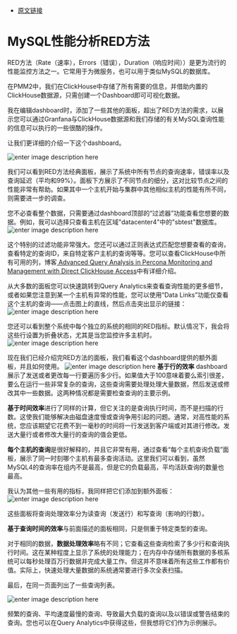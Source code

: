 - [原文链接](https://www.percona.com/blog/2020/06/17/red-method-for-mysql-performance-analyses/)


# MySQL性能分析RED方法
RED方法（Rate（速率），Errors（错误），Duration（响应时间））是更为流行的性能监控方法之一。它常用于为微服务，也可以用于类似MySQL的数据库。

在PMM2中，我们在ClickHouse中存储了所有需要的信息，并借助内置的ClickHouse数据源，只需创建一个Dashboard即可可视化数据。

我在编辑dashboard时，添加了一些其他的面板，超出了RED方法的需求，以展示您可以通过Granfana与ClickHouse数据源和我们存储的有关MySQL查询性能的信息可以执行的一些很酷的操作。

让我们更详细的介绍一下这个dashboard。

![enter image description here](https://www.percona.com/blog/wp-content/uploads/2020/06/1.png)

我们可以看到RED方法经典面板，展示了系统中所有节点的查询速率，错误率以及查询延迟（平均和99%）。面板下方展示了不同节点的细分，这对比较节点之间的性能非常有帮助。如果其中一个主机开始与集群中其他相似主机的性能有所不同，则需要进一步的调查。

您不必查看整个数据，只需要通过dashboard顶部的“过滤器”功能查看您想要的数据。例如，我可以选择只查看主机在区域"datacenter4"中的"sbtest"数据库。
![enter image description here](https://www.percona.com/blog/wp-content/uploads/2020/06/2.png)

这个特别的过滤功能非常强大。您还可以通过正则表达式匹配您想要查看的查询，查看特定的查询ID，来自特定客户主机的查询等等。您可以查看ClickHouse中所有可用的列，博客[ Advanced Query Analysis in Percona Monitoring and Management with Direct ClickHouse Access](https://www.percona.com/blog/2020/03/30/advanced-query-analysis-in-percona-monitoring-and-management-with-direct-clickhouse-access/)中有详细介绍。

从大多数的面板您可以快速跳转到Query Analytics来查看查询性能的更多细节，或者如果您注意到某一个主机有异常的性能，您可以使用“Data Links”功能仅查看这个主机的查询——点击图上的直线，然后点击突出显示的链接：
![enter image description here](https://www.percona.com/blog/wp-content/uploads/2020/06/3.png)

您还可以看到整个系统中每个独立的系统的相同的RED指标。默认情况下，我会将这些行设置为折叠状态，尤其是当您监控许多主机时。
![enter image description here](https://www.percona.com/blog/wp-content/uploads/2020/06/4.png)

现在我们已经介绍完RED方法的面板，我们看看这个dashboard提供的额外面板，并且如何使用。
![enter image description here](https://www.percona.com/blog/wp-content/uploads/2020/06/5.png)
**基于行的效率** dashboard展示了发送或者更改每一行要遍历多少行。如果值大于100意味着要么索引很差，要么在运行一些非常复杂的查询，这些查询需要处理处理大量数据，然后发送或修改其中一些数据。这两种情况都是需要检查查询的主要示例。

**基于时间效率**进行了同样的计算，但它关注的是查询执行时间，而不是扫描的行数。这使我们能够解决由磁盘速度慢或查询争用引起的问题。通常，对高性能的系统，您应该期望它花费不到一毫秒的时间将一行发送到客户端或对其进行修改。发送大量行或者修改大量行的查询的值会更低。

**每个主机的查询**是很好解释的，并且它非常有用，通过查看“每个主机查询负载”面板，展示了同一时刻哪个主机有最多查询活动。这里我们可以看到，虽然MySQL4的查询率在组内不是最高，但是它的负载最高，平均活跃查询的数量也最高。

我认为其他一些有用的指标，我同样把它们添加到额外面板：
![enter image description here](https://www.percona.com/blog/wp-content/uploads/2020/06/6.png)

这些面板将查询处理效率分为读查询（发送行）和写查询（影响的行数）。

**基于查询时间的效率**与前面描述的面板相同，只是侧重于特定类型的查询。

对于相同的数据，**数据处理效率**略有不同；它查看这些查询检索了多少行和查询执行时间。这在某种程度上显示了系统的处理能力；在内存中存储所有数据的多核系统可以每秒处理百万行数据并完成大量工作。但这并不意味着所有这些工作都有价值。实际上，快速处理大量数据的系统通常要进行多次全表扫描。

最后，在同一页面列出了一些查询列表。

![enter image description here](https://www.percona.com/blog/wp-content/uploads/2020/06/7.png)

频繁的查询、平均速度最慢的查询、导致最大负载的查询以及以错误或警告结束的查询。您也可以在Query Analytics中获得这些，但我想将它们作为示例展示。
